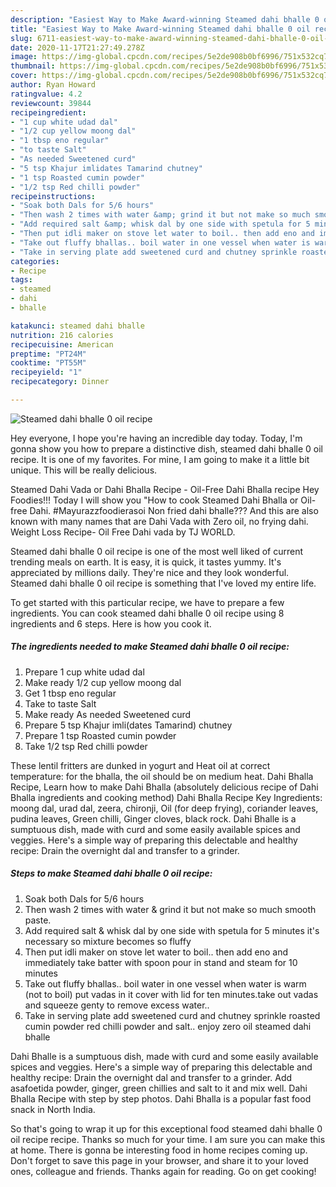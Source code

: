 ```yaml
---
description: "Easiest Way to Make Award-winning Steamed dahi bhalle 0 oil recipe"
title: "Easiest Way to Make Award-winning Steamed dahi bhalle 0 oil recipe"
slug: 6711-easiest-way-to-make-award-winning-steamed-dahi-bhalle-0-oil-recipe
date: 2020-11-17T21:27:49.278Z
image: https://img-global.cpcdn.com/recipes/5e2de908b0bf6996/751x532cq70/steamed-dahi-bhalle-0-oil-recipe-recipe-main-photo.jpg
thumbnail: https://img-global.cpcdn.com/recipes/5e2de908b0bf6996/751x532cq70/steamed-dahi-bhalle-0-oil-recipe-recipe-main-photo.jpg
cover: https://img-global.cpcdn.com/recipes/5e2de908b0bf6996/751x532cq70/steamed-dahi-bhalle-0-oil-recipe-recipe-main-photo.jpg
author: Ryan Howard
ratingvalue: 4.2
reviewcount: 39844
recipeingredient:
- "1 cup white udad dal"
- "1/2 cup yellow moong dal"
- "1 tbsp eno regular"
- "to taste Salt"
- "As needed Sweetened curd"
- "5 tsp Khajur imlidates Tamarind chutney"
- "1 tsp Roasted cumin powder"
- "1/2 tsp Red chilli powder"
recipeinstructions:
- "Soak both Dals for 5/6 hours"
- "Then wash 2 times with water &amp; grind it but not make so much smooth paste."
- "Add required salt &amp; whisk dal by one side with spetula for 5 minutes it&#39;s necessary so mixture becomes so fluffy"
- "Then put idli maker on stove let water to boil.. then add eno and immediately take batter with spoon pour in stand and steam for 10 minutes"
- "Take out fluffy bhallas.. boil water in one vessel when water is warm (not to boil) put vadas in it cover with lid for ten minutes.take out vadas and squeeze genty to remove excess water.."
- "Take in serving plate add sweetened curd and chutney sprinkle roasted cumin powder red chilli powder and salt.. enjoy zero oil steamed dahi bhalle"
categories:
- Recipe
tags:
- steamed
- dahi
- bhalle

katakunci: steamed dahi bhalle 
nutrition: 216 calories
recipecuisine: American
preptime: "PT24M"
cooktime: "PT55M"
recipeyield: "1"
recipecategory: Dinner

---
```



![Steamed dahi bhalle 0 oil recipe](https://img-global.cpcdn.com/recipes/5e2de908b0bf6996/751x532cq70/steamed-dahi-bhalle-0-oil-recipe-recipe-main-photo.jpg)

Hey everyone, I hope you're having an incredible day today. Today, I'm gonna show you how to prepare a distinctive dish, steamed dahi bhalle 0 oil recipe. It is one of my favorites. For mine, I am going to make it a little bit unique. This will be really delicious.

Steamed Dahi Vada or Dahi Bhalla Recipe - Oil-Free Dahi Bhalla recipe Hey Foodies!!! Today I will show you &#34;How to cook Steamed Dahi Bhalla or Oil-free Dahi. #Mayurazzfoodierasoi Non fried dahi bhalle??? And this are also known with many names that are Dahi Vada with Zero oil, no frying dahi. Weight Loss Recipe- Oil Free Dahi vada by TJ WORLD.

Steamed dahi bhalle 0 oil recipe is one of the most well liked of current trending meals on earth. It is easy, it is quick, it tastes yummy. It's appreciated by millions daily. They're nice and they look wonderful. Steamed dahi bhalle 0 oil recipe is something that I've loved my entire life.


To get started with this particular recipe, we have to prepare a few ingredients. You can cook steamed dahi bhalle 0 oil recipe using 8 ingredients and 6 steps. Here is how you cook it.

<!--inarticleads1-->

##### The ingredients needed to make Steamed dahi bhalle 0 oil recipe:

1. Prepare 1 cup white udad dal
1. Make ready 1/2 cup yellow moong dal
1. Get 1 tbsp eno regular
1. Take to taste Salt
1. Make ready As needed Sweetened curd
1. Prepare 5 tsp Khajur imli(dates Tamarind) chutney
1. Prepare 1 tsp Roasted cumin powder
1. Take 1/2 tsp Red chilli powder


These lentil fritters are dunked in yogurt and Heat oil at correct temperature: for the bhalla, the oil should be on medium heat. Dahi Bhalla Recipe, Learn how to make Dahi Bhalla (absolutely delicious recipe of Dahi Bhalla ingredients and cooking method) Dahi Bhalla Recipe Key Ingredients: moong dal, urad dal, zeera, chironji, Oil (for deep frying), coriander leaves, pudina leaves, Green chilli, Ginger cloves, black rock. Dahi Bhalle is a sumptuous dish, made with curd and some easily available spices and veggies. Here&#39;s a simple way of preparing this delectable and healthy recipe: Drain the overnight dal and transfer to a grinder. 

<!--inarticleads2-->

##### Steps to make Steamed dahi bhalle 0 oil recipe:

1. Soak both Dals for 5/6 hours
1. Then wash 2 times with water &amp; grind it but not make so much smooth paste.
1. Add required salt &amp; whisk dal by one side with spetula for 5 minutes it&#39;s necessary so mixture becomes so fluffy
1. Then put idli maker on stove let water to boil.. then add eno and immediately take batter with spoon pour in stand and steam for 10 minutes
1. Take out fluffy bhallas.. boil water in one vessel when water is warm (not to boil) put vadas in it cover with lid for ten minutes.take out vadas and squeeze genty to remove excess water..
1. Take in serving plate add sweetened curd and chutney sprinkle roasted cumin powder red chilli powder and salt.. enjoy zero oil steamed dahi bhalle


Dahi Bhalle is a sumptuous dish, made with curd and some easily available spices and veggies. Here&#39;s a simple way of preparing this delectable and healthy recipe: Drain the overnight dal and transfer to a grinder. Add asafoetida powder, ginger, green chillies and salt to it and mix well. Dahi Bhalla Recipe with step by step photos. Dahi Bhalla is a popular fast food snack in North India. 

So that's going to wrap it up for this exceptional food steamed dahi bhalle 0 oil recipe recipe. Thanks so much for your time. I am sure you can make this at home. There is gonna be interesting food in home recipes coming up. Don't forget to save this page in your browser, and share it to your loved ones, colleague and friends. Thanks again for reading. Go on get cooking!
